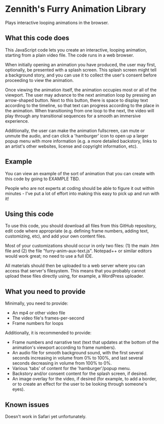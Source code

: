 # Zennith's Furry Animation Library

Plays interactive looping animations in the browser.


## What this code does

This JavaScript code lets you create an interactive, looping animation, starting from a plain video file. The code runs in a web browser.

When initially opening an animation you have produced, the user may first, optionally, be presented with a splash screen. This splash screen might tell a background story, and you can use it to collect the user's consent before proceeding to view the animation.

Once viewing the animation itself, the animation occupies most or all of the viewport. The user may advance to the next animation loop by pressing an arrow-shaped button. Next to this button, there is space to display text according to the timeline, so that text can progress according to the place in the animation. When transitioning from one loop to the next, the video will play through any transitional sequences for a smooth an immersive experience. 

Additionally, the user can make the animation fullscreen, can mute or unmute the audio, and can click a 'hamburger' icon to open up a larger popup menu with more information (e.g. a more detailed backstory, links to an artist's other websites, license and copyright information, etc).


## Example

You can view an example of the sort of animation that you can create with this code by going to EXAMPLE TBD. 

People who are not experts at coding should be able to figure it out within minutes - I've put a lot of effort into making this easy to pick up and run with it!


## Using this code

To use this code, you should download all files from this GitHub repository, edit code where appropriate (e.g. defining frame numbers, adding text, customizing, etc), and add your own content files. 

Most of your customizations should occur in only two files: (1) the main .htm file and (2) the file "furry-anim-aux-text.js". Notepad++ or similar editors would work great; no need to use a full IDE.

All materials should then be uploaded to a web server where you can access that server's filesystem. This means that you probably cannot upload these files directly using, for example, a WordPress uploader. 


## What you need to provide

Minimally, you need to provide:

- An mp4 or other video file
- The video file's frames-per-second
- Frame numbers for loops


Additionally, it is recommended to provide:

- Frame numbers and narrative text (text that updates at the bottom of the animation's viewport according to frame numbers).
- An audio file for smooth background sound, with the first several seconds increasing in volume from 0% to 100%, and last several seconds decreasing in volume from 100% to 0%. 
- Various 'tabs' of content for the 'hamburger'/popup menu.
- Backstory and/or consent content for the splash screen, if desired.
- An image overlay for the video, if desired (for example, to add a border, or to create an effect for the user to be looking through someone's eyes).


## Known issues

Doesn't work in Safari yet unfortunately.

